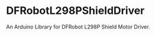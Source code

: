 DFRobotL298PShieldDriver
========================

An Arduino Library for DFRobot L298P Shield Motor Driver.
